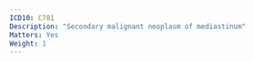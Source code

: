 ```yaml
---
ICD10: C781
Description: "Secondary malignant neoplasm of mediastinum"
Matters: Yes
Weight: 1
---
```


